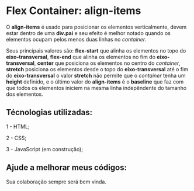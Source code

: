 # Flex Container: align-items

O <strong>align-items</strong> é usado para posicionar os elementos verticalmente, devem estar dentro de uma <strong>div.pai</strong> e seu efeito é melhor notado quando os elementos ocupam pelos menos duas linhas no <i>container</i>.

Seus principais valores são: <strong>flex-start</strong> que alinha os elementos no topo do <strong>eixo-transversal</strong>, <strong>flex-end</strong> que alinha os elementos no fim do <strong>eixo-transversal</strong>, <strong>center</strong> que posiciona os elementos no centro do <i>container</i>, <strong>stretch</strong> posiciona os elementos desde o topo do <strong>eixo-transversal</strong> até o fim do <strong>eixo-transversal</strong> o valor <strong>stretch</strong> não permite que o <i>container</i> tenha um <strong>height</strong> definido, e o último valor do <strong>align-items</strong> é o <strong>baseline</strong> que faz com que todos os elementos iniciem na mesma linha indepêndente do tamanho dos elementos.

## Técnologias utilizadas:

1 - HTML;

2 - CSS;

3 - JavaScript (em construção);

## Ajude a melhorar meus códigos:

Sua colaboração sempre será bem vinda.